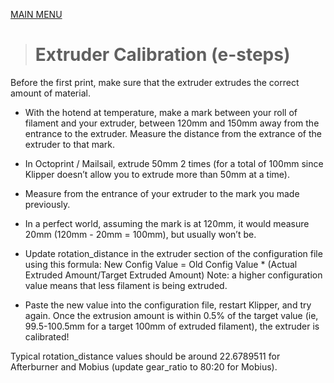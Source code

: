 [MAIN MENU](/README.md)


> # Extruder Calibration (e-steps)
Before the first print, make sure that the extruder extrudes the correct amount of material.

- With the hotend at temperature, make a mark between your roll of filament and your extruder, between 120mm and 150mm away from the entrance to the extruder. Measure the distance from the extrance of the extruder to that mark.
- In Octoprint / Mailsail, extrude 50mm 2 times (for a total of 100mm since Klipper doesn’t allow you to extrude more than 50mm at a time).
- Measure from the entrance of your extruder to the mark you made previously.
- In a perfect world, assuming the mark is at 120mm, it would measure 20mm (120mm - 20mm = 100mm), but usually won’t be.
- Update rotation_distance in the extruder section of the configuration file using this formula:
New Config Value = Old Config Value * (Actual Extruded Amount/Target Extruded Amount)
Note: a higher configuration value means that less filament is being extruded.

- Paste the new value into the configuration file, restart Klipper, and try again. Once the extrusion amount is within 0.5% of the target value (ie, 99.5-100.5mm for a target 100mm of extruded filament), the extruder is calibrated!

Typical rotation_distance values should be around 22.6789511 for Afterburner and Mobius (update gear_ratio to 80:20 for Mobius).
>
